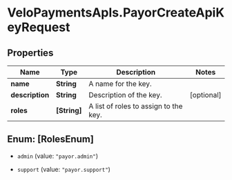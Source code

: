 # VeloPaymentsApIs.PayorCreateApiKeyRequest

## Properties
Name | Type | Description | Notes
------------ | ------------- | ------------- | -------------
**name** | **String** | A name for the key. | 
**description** | **String** | Description of the key. | [optional] 
**roles** | **[String]** | A list of roles to assign to the key. | 


<a name="[RolesEnum]"></a>
## Enum: [RolesEnum]


* `admin` (value: `"payor.admin"`)

* `support` (value: `"payor.support"`)





